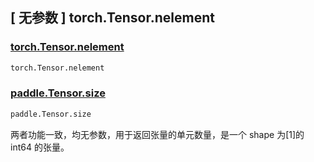 ## [ 无参数 ] torch.Tensor.nelement

### [torch.Tensor.nelement](https://pytorch.org/docs/stable/generated/torch.Tensor.nelement.html?highlight=nelement#torch.Tensor.nelement)

```python
torch.Tensor.nelement
```

### [paddle.Tensor.size](https://www.paddlepaddle.org.cn/documentation/docs/zh/api/paddle/fluid/layers/size_cn.html#cn-api-fluid-layers-size)

```python
paddle.Tensor.size
```



两者功能一致，均无参数，用于返回张量的单元数量，是一个 shape 为[1]的 int64 的张量。
